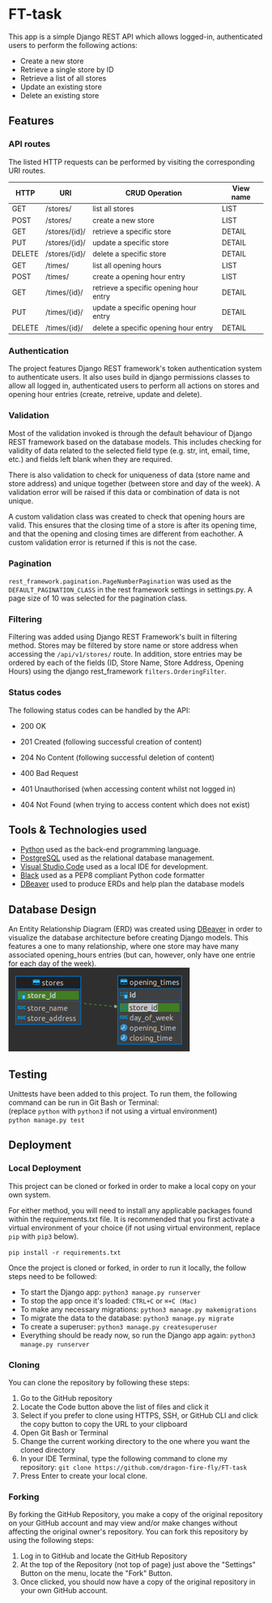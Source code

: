 # FT-task

This app is a simple Django REST API which allows logged-in, authenticated users to perform the following actions:

- Create a new store
- Retrieve a single store by ID
- Retrieve a list of all stores
- Update an existing store
- Delete an existing store

## Features

### API routes

The listed HTTP requests can be performed by visiting the corresponding URI routes.

| HTTP   | URI           | CRUD Operation                         | View name |
| ------ | ------------- | -------------------------------------- | --------- |
| GET    | /stores/      | list all stores                        | LIST      |
| POST   | /stores/      | create a new store                     | LIST      |
| GET    | /stores/{id}/ | retrieve a specific store              | DETAIL    |
| PUT    | /stores/{id}/ | update a specific store                | DETAIL    |
| DELETE | /stores/{id}/ | delete a specific store                | DETAIL    |
| GET    | /times/       | list all opening hours                 | LIST      |
| POST   | /times/       | create a opening hour entry            | LIST      |
| GET    | /times/{id}/ | retrieve a specific opening hour entry | DETAIL    |
| PUT    | /times/{id}/ | update a specific opening hour entry   | DETAIL    |
| DELETE | /times/{id}/ | delete a specific opening hour entry   | DETAIL    |

### Authentication

The project features Django REST framework's token authentication system to authenticate users. It also uses build in django permissions classes to allow all logged in, authenticated users to perform all actions on stores and opening hour entries (create, retreive, update and delete).

### Validation

Most of the validation invoked is through the default behaviour of Django REST framework based on the database models. This includes checking for validity of data related to the selected field type (e.g. str, int, email, time, etc.) and fields left blank when they are required.

There is also validation to check for uniqueness of data (store name and store address) and unique together (between store and day of the week). A validation error will be raised if this data or combination of data is not unique.

A custom validation class was created to check that opening hours are valid. This ensures that the closing time of a store is after its opening time, and that the opening and closing times are different from eachother. A custom validation error is returned if this is not the case.

### Pagination

`rest_framework.pagination.PageNumberPagination` was used as the `DEFAULT_PAGINATION_CLASS` in the rest framework settings in settings.py. A page size of 10 was selected for the pagination class.

### Filtering

Filtering was added using Django REST Framework's built in filtering method. Stores may be filtered by store name or store address when accessing the `/api/v1/stores/` route. In addition, store entries may be ordered by each of the fields (ID, Store Name, Store Address, Opening Hours) using the django rest_framework `filters.OrderingFilter`.

### Status codes

The following status codes can be handled by the API:

- 200 OK
- 201 Created (following successful creation of content)
- 204 No Content (following successful deletion of content)

- 400 Bad Request
- 401 Unauthorised (when accessing content whilst not logged in)
- 404 Not Found (when trying to access content which does not exist)

## Tools & Technologies used

- [Python](https://www.python.org) used as the back-end programming language.
- [PostgreSQL](https://www.postgresql.org) used as the relational database management.
- [Visual Studio Code](https://code.visualstudio.com/) used as a local IDE for development.
- [Black](https://pypi.org/project/black/) used as a PEP8 compliant Python code formatter
- [DBeaver](https://dbeaver.io/) used to produce ERDs and help plan the database models

## Database Design

An Entity Relationship Diagram (ERD) was created using [DBeaver](https://dbeaver.io/) in order to visualize the database architecture before creating Django models.
This features a one to many relationship, where one store may have many associated opening_hours entries (but can, however, only have one entrie for each day of the week).  
![ERD](documentation/erd.png)

## Testing

Unittests have been added to this project. To run them, the following command can be run in Git Bash or Terminal:  
(replace `python` with `python3` if not using a virtual environment)  
`python manage.py test`

## Deployment

### Local Deployment

This project can be cloned or forked in order to make a local copy on your own system.

For either method, you will need to install any applicable packages found within the requirements.txt file.
It is recommended that you first activate a virtual environment of your choice (if not using virtual environment, replace `pip` with `pip3` below).

`pip install -r requirements.txt`

Once the project is cloned or forked, in order to run it locally, the follow steps need to be followed:

- To start the Django app: `python3 manage.py runserver`
- To stop the app once it's loaded: `CTRL+C` or `⌘+C (Mac)`
- To make any necessary migrations: `python3 manage.py makemigrations`
- To migrate the data to the database: `python3 manage.py migrate`
- To create a superuser: `python3 manage.py createsuperuser`
- Everything should be ready now, so run the Django app again: `python3 manage.py runserver`

### Cloning

You can clone the repository by following these steps:

1. Go to the GitHub repository
2. Locate the Code button above the list of files and click it
3. Select if you prefer to clone using HTTPS, SSH, or GitHub CLI and click the copy button to copy the URL to your clipboard
4. Open Git Bash or Terminal
5. Change the current working directory to the one where you want the cloned directory
6. In your IDE Terminal, type the following command to clone my repository:
   `git clone https://github.com/dragon-fire-fly/FT-task`
7. Press Enter to create your local clone.

### Forking

By forking the GitHub Repository, you make a copy of the original repository on your GitHub account and may view and/or make changes without affecting the original owner's repository. You can fork this repository by using the following steps:

1. Log in to GitHub and locate the GitHub Repository
2. At the top of the Repository (not top of page) just above the "Settings" Button on the menu, locate the "Fork" Button.
3. Once clicked, you should now have a copy of the original repository in your own GitHub account.
